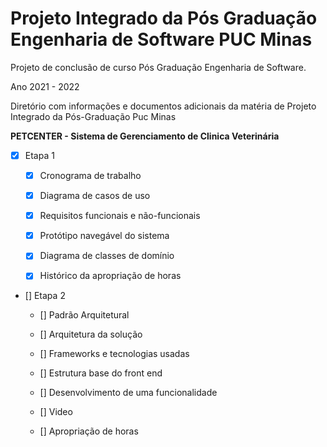# Projeto Integrado da Pós Graduação Engenharia de Software PUC Minas

Projeto de conclusão de curso Pós Graduação Engenharia de Software.

Ano 2021 - 2022

Diretório com informações e documentos adicionais da matéria de Projeto Integrado da Pós-Graduação Puc Minas 

**PETCENTER - Sistema de Gerenciamento de Clinica Veterinária**
 - [x] Etapa 1
 
     - [x] Cronograma de trabalho
 
     - [x] Diagrama de casos de uso
 
     - [x] Requisitos funcionais e não-funcionais
 
     - [x] Protótipo navegável do sistema
 
     - [x] Diagrama de classes de domínio
     
     - [x] Histórico da apropriação de horas

 - [] Etapa 2
 
     - [] Padrão Arquitetural
 
     - [] Arquitetura da solução
 
     - [] Frameworks e tecnologias usadas
 
     - [] Estrutura base do front end
 
     - [] Desenvolvimento de uma funcionalidade
     
     - [] Video

     - [] Apropriação de horas


 
 
